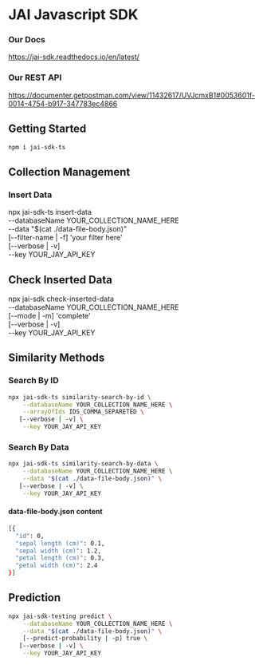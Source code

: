 
# JAI Javascript SDK

### Our Docs
https://jai-sdk.readthedocs.io/en/latest/

### Our REST API
https://documenter.getpostman.com/view/11432617/UVJcmxB1#0053601f-0014-4754-b917-347783ec4866

## Getting Started

```bash
npm i jai-sdk-ts
```

## Collection Management

### Insert Data

npx jai-sdk-ts  insert-data \
    --databaseName YOUR_COLLECTION_NAME_HERE \
    --data "$(cat ./data-file-body.json)" \
   [--filter-name | -f] 'your filter here' \
   [--verbose | -v] \
    --key YOUR_JAY_API_KEY 

## Check Inserted Data

npx jai-sdk check-inserted-data \
    --databaseName YOUR_COLLECTION_NAME_HERE \
    [--mode | -m] 'complete' \
    [--verbose | -v] \
    --key YOUR_JAY_API_KEY

## Similarity Methods

### Search By ID

```bash
npx jai-sdk-ts similarity-search-by-id \
    --databaseName YOUR_COLLECTION_NAME_HERE \
    --arrayOfIds IDS_COMMA_SEPARETED \
   [--verbose | -v] \
    --key YOUR_JAY_API_KEY
```

### Search By Data

```bash
npx jai-sdk-ts similarity-search-by-data \
    --databaseName YOUR_COLLECTION_NAME_HERE \
    --data "$(cat ./data-file-body.json)" \
   [--verbose | -v] \
    --key YOUR_JAY_API_KEY
```

#### data-file-body.json content

```bash
[{
  "id": 0,
  "sepal length (cm)": 0.1,
  "sepal width (cm)": 1.2,
  "petal length (cm)": 0.3,
  "petal width (cm)": 2.4
}]
```

## Prediction

```bash
npx jai-sdk-testing predict \
    --databaseName YOUR_COLLECTION_NAME_HERE \
    --data "$(cat ./data-file-body.json)" \
    [--predict-probability | -p] true \
   [--verbose | -v] \
    --key YOUR_JAY_API_KEY
```
